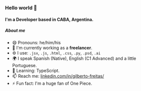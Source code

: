 ### Hello world 👋

#### I'm a Developer based in CABA, Argentina. 

##### About me

- 😄 Pronouns: he/him/his
- 🏢 I'm currently working as a **freelancer**. 
- ⚙️ I use: `.jsx`, `.js`, `.html`, `.css`, `.py`, `.psd`, `.ai`
- 🌍 I speak Spanish (Native), English (C1 Advanced) and a little Portuguese.
- 🌱 Learning: TypeScript.
- 📫 Reach me: [linkedin.com/in/gilberto-freitas/](https://www.linkedin.com/in/gilberto-freitas/)
- ⚡️ Fun fact: I'm a huge fan of One Piece.
